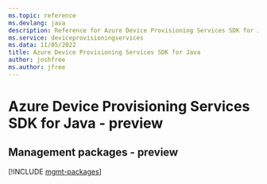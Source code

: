 ```yaml
---
ms.topic: reference
ms.devlang: java
description: Reference for Azure Device Provisioning Services SDK for Java
ms.service: deviceprovisioningservices
ms.data: 11/05/2022
title: Azure Device Provisioning Services SDK for Java
author: joshfree
ms.author: jfree
---
```

# Azure Device Provisioning Services SDK for Java - preview

## Management packages - preview
[!INCLUDE [mgmt-packages](device-provisioning-services-mgmt-index.md)]